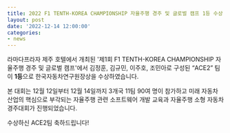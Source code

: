 ```yaml
---
title: 2022 F1 TENTH-KOREA CHAMPIONSHIP 자율주행 경주 및 글로벌 캠프 1등 수상
layout: post
date: '2022-12-14 12:00:00'
categories:
- news
---
```


라마다프라자 제주 호텔에서 개최된 '제1회 F1 TENTH-KOREA CHAMPIONSHIP 자율주행 경주 및 글로벌 캠프'에서 김정훈, 김규민, 이주호, 조민아로 구성된 “ACE2” 팀이 **1등**으로 한국자동차연구원장상을 수상하였습니다. 

본 대회는 12월 12일부터 12월 14일까지 3개국 11팀 90여 명이 참가하고 미래 자동차 산업의 핵심으로 부각되는 자율주행 관련 소프트웨어 개발 교육과 자율주행 소형 자동차 경주대회가 진행되었습니다.

수상하신 ACE2팀 축하드립니다!

